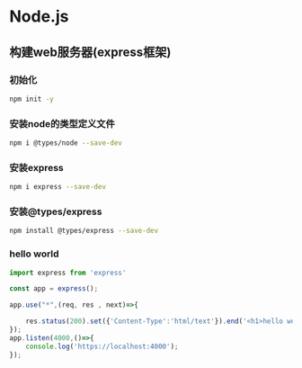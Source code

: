# Node.js

## 构建web服务器(express框架)
### 初始化
```sh
npm init -y
```

### 安装node的类型定义文件
```sh
npm i @types/node --save-dev
```

### 安装express
```sh
npm i express --save-dev
```

### 安装@types/express
```sh
npm install @types/express --save-dev
```

### hello world
```js
import express from 'express'

const app = express();

app.use("*",(req, res , next)=>{

    res.status(200).set({'Content-Type':'html/text'}).end('<h1>hello world</h1>');
});
app.listen(4000,()=>{
    console.log('https://localhost:4000');
});
```